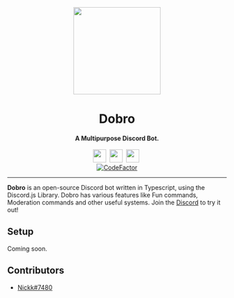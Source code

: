 <div align="center">
    <a href="https://cdn.discordapp.com/attachments/873498951112884225/902947562091339826/Dobro_v2.png"><img src="https://cdn.discordapp.com/attachments/873498951112884225/902947562091339826/Dobro_v2.png" height="200" width="200"></a>
    <h1>Dobro</h1>
    <strong>A Multipurpose Discord Bot.</strong><br><br>
    <img src="https://forthebadge.com/images/badges/made-with-typescript.svg" height="30">&nbsp;
    <img src="https://forthebadge.com/images/badges/built-with-love.svg" height="30">&nbsp;
    <a href="https://discord.gg/2auFJB7wUX"><img src="https://img.shields.io/discord/849624046958149633.svg?style=for-the-badge" height="30"></a>&nbsp;<br>
<a href="https://www.codefactor.io/repository/github/dobrodev/dobro-v2"><img src="https://www.codefactor.io/repository/github/dobrodev/dobro-v2/badge" alt="CodeFactor" /></a>
</div>

---
**Dobro** is an open-source Discord bot written in Typescript, using the Discord.js Library. Dobro has various features like Fun commands, Moderation commands and other useful systems. Join the [Discord](https://discord.gg/T6EKQdv6x5) to try it out!

## Setup

Coming soon.

## Contributors
* [Nickk#7480](https://github.com/NickR69420)
